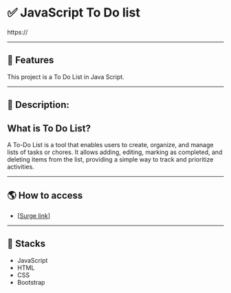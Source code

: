 #  ✅ JavaScript To Do list

https://

---

## 🎯 Features


This project is a To Do List in Java Script.

---

## 📝 Description:


## What is To Do List?

A To-Do List is a tool that enables users to create, organize, and manage lists of tasks or chores. It allows adding, editing, marking as completed, and deleting items from the list, providing a simple way to track and prioritize activities.

---

## 🌎 How to access

- [[Surge link](https://effervescent-nasturtium-59ae75.netlify.app/)]

---

## 🚀 Stacks

-   JavaScript
-   HTML
-   CSS
-   Bootstrap
